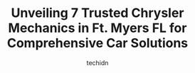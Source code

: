 ---
layout: ampstory
image: https://images.unsplash.com/photo-1653047257661-fbf6d8f1129c?ixlib=rb-4.0.3&ixid=MnwxMjA3fDB8MHxwaG90by1wYWdlfHx8fGVufDB8fHx8&auto=format&fit=crop&w=640&h=853&q=80
author: techidn
featured: false
description: Entrust your vehicle to the 7 best Chrysler Mechanic in Ft. Myers FL, USA and experience the difference they can make. With their extensive knowledge, state-of-the-art facilities, and commit
title: Unveiling 7 Trusted Chrysler Mechanics in Ft. Myers FL for Comprehensive Car Solutions
cover:
   title: Unveiling 7 Trusted Chrysler Mechanics in Ft. Myers FL for Comprehensive Car Solutions
   subtitle: Rickpate
   background: https://images.unsplash.com/photo-1653047257661-fbf6d8f1129c?ixlib=rb-4.0.3&ixid=MnwxMjA3fDB8MHxwaG90by1wYWdlfHx8fGVufDB8fHx8&auto=format&fit=crop&w=640&h=853&q=80

pages: 
 - layout: thirds
   top: <h1>#1 Legendary Automotive And Truck Service</h1>
   bottom: "<p>My Ford Transit failed on highway with all kinds of check engine lights, warnings, and in low power mode. I found them through Google maps doing a search for diesel truck</p>"
   background: https://www.knot35.com/toplist/wp-content/uploads/2023/06/best-chrysler-mechanic-1-in-ft-myers-fl-1685832335.jpeg
   backgroundblur: true
 - layout: thirds
   top: <h1>#2 Karr Automotive</h1>
   bottom: "<p>3120 Winkler Ave #6, Fort Myers, FL 33916, United States</p>"
   background: https://www.knot35.com/toplist/wp-content/uploads/2023/06/best-chrysler-mechanic-2-in-ft-myers-fl-1685832335.jpeg
   cta:
      link: https://www.knot35.com/toplist/unveiling-7-trusted-chrysler-mechanics-in-ft-myers-fl-for-comprehensive-car-solutions/
      text: Unveiling 7 Trusted Chrysler Mechanics in Ft. Myers FL for Comprehensive Car Solutions
 - layout: thirds
   top: <h1>#3 AutoNation Toyota Fort Myers Service Center</h1>
   bottom: "<p>2555 Colonial Blvd Suite A, Fort Myers, FL 33907, United States</p>"
   background: https://www.knot35.com/toplist/wp-content/uploads/2023/06/best-chrysler-mechanic-3-in-ft-myers-fl-1685832335.jpeg
   cta:
      link: https://www.knot35.com/toplist/unveiling-7-trusted-chrysler-mechanics-in-ft-myers-fl-for-comprehensive-car-solutions/
      text: Unveiling 7 Trusted Chrysler Mechanics in Ft. Myers FL for Comprehensive Car Solutions
 - layout: thirds
   top: <h1>#4 McAlisters Auto Repair</h1>
   bottom: "<p>3265 Palm Beach Blvd, Fort Myers, FL 33916, United States</p>"
   background: https://images.unsplash.com/photo-1496096265110-f83ad7f96608?ixlib=rb-4.0.3&ixid=MnwxMjA3fDB8MHxwaG90by1wYWdlfHx8fGVufDB8fHx8&auto=format&fit=crop&w=640&h=853&q=80
   cta:
      link: https://www.knot35.com/toplist/unveiling-7-trusted-chrysler-mechanics-in-ft-myers-fl-for-comprehensive-car-solutions/
      text: Unveiling 7 Trusted Chrysler Mechanics in Ft. Myers FL for Comprehensive Car Solutions
 - layout: thirds
   top: <h1>#5 Edison Auto Service</h1>
   bottom: "<p>28 Mildred Dr, Fort Myers, FL 33901, United States</p>"
   background: https://images.unsplash.com/photo-1567360425618-1594206637d2?ixlib=rb-4.0.3&ixid=MnwxMjA3fDB8MHxwaG90by1wYWdlfHx8fGVufDB8fHx8&auto=format&fit=crop&w=640&h=853&q=80
   cta:
      link: https://www.knot35.com/toplist/unveiling-7-trusted-chrysler-mechanics-in-ft-myers-fl-for-comprehensive-car-solutions/
      text: Unveiling 7 Trusted Chrysler Mechanics in Ft. Myers FL for Comprehensive Car Solutions
 - layout: thirds
   top: <h1>#6 Auto 1 Plaza</h1>
   bottom: "<p>3045 Fowler St, Fort Myers, FL 33901, United States</p>"
   background: https://images.unsplash.com/photo-1553949345-eb786bb3f7ba?ixlib=rb-4.0.3&ixid=MnwxMjA3fDB8MHxwaG90by1wYWdlfHx8fGVufDB8fHx8&auto=format&fit=crop&w=640&h=853&q=80
   cta:
      link: https://www.knot35.com/toplist/unveiling-7-trusted-chrysler-mechanics-in-ft-myers-fl-for-comprehensive-car-solutions/
      text: Unveiling 7 Trusted Chrysler Mechanics in Ft. Myers FL for Comprehensive Car Solutions
 - layout: thirds
   top: <h1>#7 Auto Air & Electric of Lee County</h1>
   bottom: "<p>3132 Fowler St, Fort Myers, FL 33901, United States</p>"
   background: https://images.unsplash.com/photo-1552083974-186346191183?ixlib=rb-4.0.3&ixid=MnwxMjA3fDB8MHxwaG90by1wYWdlfHx8fGVufDB8fHx8&auto=format&fit=crop&w=640&h=853&q=80
   cta:
      link: https://www.knot35.com/toplist/unveiling-7-trusted-chrysler-mechanics-in-ft-myers-fl-for-comprehensive-car-solutions/
      text: Unveiling 7 Trusted Chrysler Mechanics in Ft. Myers FL for Comprehensive Car Solutions
 - layout: thirds
   middle: Continue reading...
   background: https://images.unsplash.com/photo-1613843873231-1447db182f97?ixlib=rb-4.0.3&ixid=MnwxMjA3fDB8MHxwaG90by1wYWdlfHx8fGVufDB8fHx8&auto=format&fit=crop&w=640&h=853&q=80
   cta:
      link: https://www.knot35.com/toplist/unveiling-7-trusted-chrysler-mechanics-in-ft-myers-fl-for-comprehensive-car-solutions/
      text: Unveiling 7 Trusted Chrysler Mechanics in Ft. Myers FL for Comprehensive Car Solutions
      
---